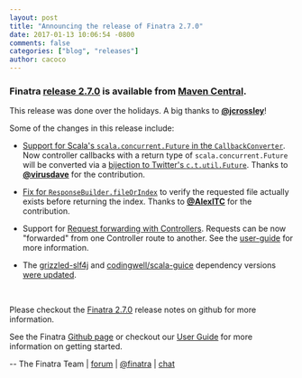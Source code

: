 ```yaml
---
layout: post
title: "Announcing the release of Finatra 2.7.0"
date: 2017-01-13 10:06:54 -0800
comments: false
categories: ["blog", "releases"]
author: cacoco
---
```


###  Finatra [release 2.7.0](https://github.com/twitter/finatra/releases/tag/version-2.7.0) is available from [Maven Central][maven-central].

This release was done over the holidays. A big thanks to [__@jcrossley__](https://github.com/jcrossley)!

Some of the changes in this release include:

- [Support for Scala's `scala.concurrent.Future` in the `CallbackConverter`](https://github.com/twitter/finatra/commit/f7d617163d6981d779dca66fcc67ddd33c6aa083). Now controller callbacks with a return type of `scala.concurrent.Future` will be converted via a [bijection to Twitter's `c.t.util.Future`](http://twitter.github.io/util/guide/util-cookbook/futures.html#conversions-between-twitter-s-future-and-scala-s-future). Thanks to [__@virusdave__](https://github.com/virusdave) for the contribution.

- [Fix for `ResponseBuilder.fileOrIndex`](https://github.com/twitter/finatra/commit/b46e13273e4709e598e5bea5540ff81bf6a1c733) to verify the requested file actually exists before returning the index. Thanks to [__@AlexITC__](https://github.com/AlexITC) for the contribution.

- Support for [Request forwarding with Controllers](https://github.com/twitter/finatra/commit/3ff9dbcd4fbb10b9c8769224c91267d275286ccc). Requests can be now "forwarded" from one Controller route to another. See the [user-guide](http://twitter.github.io/finatra/user-guide/build-new-http-server/controller.html#forwarding-requests) for more information.

- The [grizzled-slf4j](https://github.com/bmc/grizzled-slf4j) and [codingwell/scala-guice](https://github.com/codingwell/scala-guice) dependency versions [were updated](https://github.com/twitter/finatra/commit/ec57a4b5295148309bc6638a04707141cf26eba6).

<br/>
  
Please checkout the [Finatra 2.7.0](https://github.com/twitter/finatra/releases/tag/finatra-2.7.0) release notes on github for more information.

See the Finatra [Github page](https://github.com/twitter/finatra) or checkout our [User Guide](/finatra/user-guide) for more information on getting started.

-- The Finatra Team | [forum](https://groups.google.com/forum/#!forum/finatra-users) | [@finatra](https://twitter.com/finatra) | [chat](https://gitter.im/twitter/finatra)

[maven-central]: http://search.maven.org/#search%7Cga%7C1%7Cg%3A%22com.twitter%22%20AND%20(a%3A%22finatra-http_2.11%22%20OR%20a%3A%22finatra-thrift_2.11%22)%20AND%20v%3A%222.7.0%22
